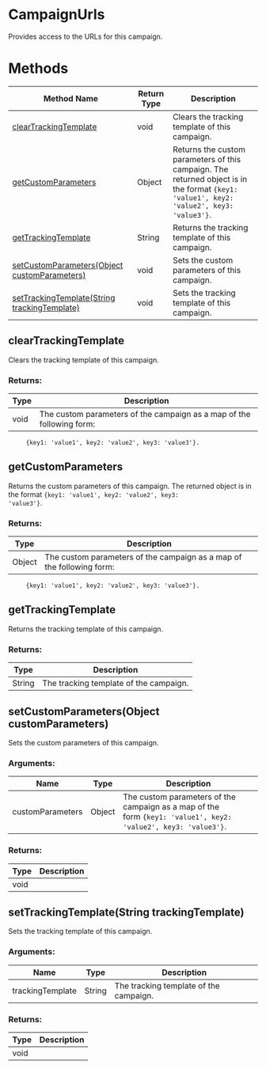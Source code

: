 # CampaignUrls
Provides access to the URLs for this campaign.

# Methods
|Method Name|Return Type|Description|
|-|-|-
[clearTrackingTemplate](#cleartrackingtemplate)|void|Clears the tracking template of this campaign.<br />
[getCustomParameters](#getcustomparameters)|Object|Returns the custom parameters of this campaign. The returned object is in the format <code>{key1: 'value1', key2: 'value2', key3: 'value3'}</code>.<br />
[getTrackingTemplate](#gettrackingtemplate)|String|Returns the tracking template of this campaign.<br />
[setCustomParameters(Object customParameters)](#setcustomparameters~object-customparameters~)|void|Sets the custom parameters of this campaign.<br />
[setTrackingTemplate(String trackingTemplate)](#settrackingtemplate~string-trackingtemplate~)|void|Sets the tracking template of this campaign.<br />

## <a name="cleartrackingtemplate"></a>clearTrackingTemplate
Clears the tracking template of this campaign.

### Returns:
|Type|Description|
|-|-
void|The custom parameters of the campaign as a map of the following form:
         {key1: 'value1', key2: 'value2', key3: 'value3'}.

## <a name="getcustomparameters"></a>getCustomParameters
Returns the custom parameters of this campaign. The returned object is in the format <code>{key1: 'value1', key2: 'value2', key3: 'value3'}</code>.

### Returns:
|Type|Description|
|-|-
Object|The custom parameters of the campaign as a map of the following form:
         {key1: 'value1', key2: 'value2', key3: 'value3'}.

## <a name="gettrackingtemplate"></a>getTrackingTemplate
Returns the tracking template of this campaign.

### Returns:
|Type|Description|
|-|-
String|The tracking template of the campaign.

## <a name="setcustomparameters~object-customparameters~"></a>setCustomParameters(Object customParameters)
Sets the custom parameters of this campaign.

### Arguments:
|Name|Type|Description|
|-|-|-
customParameters|Object|The custom parameters of the campaign as a map of the<br />        form <code>{key1: 'value1', key2: 'value2', key3: 'value3'}</code>.

### Returns:
|Type|Description|
|-|-
void|

## <a name="settrackingtemplate~string-trackingtemplate~"></a>setTrackingTemplate(String trackingTemplate)
Sets the tracking template of this campaign.

### Arguments:
|Name|Type|Description|
|-|-|-
trackingTemplate|String|The tracking template of the campaign.

### Returns:
|Type|Description|
|-|-
void|

